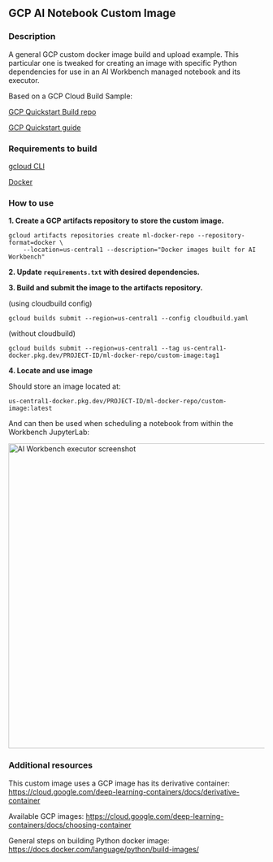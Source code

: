 ## GCP AI Notebook Custom Image

### Description

A general GCP custom docker image build and upload example. This particular one is tweaked for creating an image with specific Python dependencies for use in an AI Workbench managed notebook and its executor.

Based on a GCP Cloud Build Sample:

[GCP Quickstart Build repo](https://github.com/GoogleCloudPlatform/cloud-build-samples/tree/main/quickstart-build)

[GCP Quickstart guide](https://cloud.google.com/build/docs/build-push-docker-image)


### Requirements to build

[gcloud CLI](https://cloud.google.com/sdk/gcloud)

[Docker](https://www.docker.com/)


### How to use

**1. Create a GCP artifacts repository to store the custom image.**

```
gcloud artifacts repositories create ml-docker-repo --repository-format=docker \
    --location=us-central1 --description="Docker images built for AI Workbench"
```

**2. Update `requirements.txt` with desired dependencies.**

**3. Build and submit the image to the artifacts repository.**

(using cloudbuild config)
```
gcloud builds submit --region=us-central1 --config cloudbuild.yaml
```

(without cloudbuild)
```
gcloud builds submit --region=us-central1 --tag us-central1-docker.pkg.dev/PROJECT-ID/ml-docker-repo/custom-image:tag1
```

**4. Locate and use image**

Should store an image located at:

`us-central1-docker.pkg.dev/PROJECT-ID/ml-docker-repo/custom-image:latest`

And can then be used when scheduling a notebook from within the Workbench JupyterLab:

<img width="600" alt="AI Workbench executor screenshot" src="https://user-images.githubusercontent.com/592344/211349660-a5bc4fda-0e64-4227-8948-540f06ae67b9.png">


### Additional resources

This custom image uses a GCP image has its derivative container:
https://cloud.google.com/deep-learning-containers/docs/derivative-container

Available GCP images:
https://cloud.google.com/deep-learning-containers/docs/choosing-container

General steps on building Python docker image:
https://docs.docker.com/language/python/build-images/

